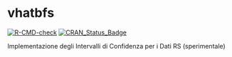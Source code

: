# vhatbfs

[![R-CMD-check](https://github.com/gibonet/vhatbfs/actions/workflows/R-CMD-check.yaml/badge.svg)](https://github.com/gibonet/vhatbfs/actions/workflows/R-CMD-check.yaml)
[![CRAN\_Status\_Badge](http://www.r-pkg.org/badges/version/vhatbfs)](http://cran.r-project.org/package=vhatbfs)


Implementazione degli Intervalli di Confidenza per i Dati RS (sperimentale)
